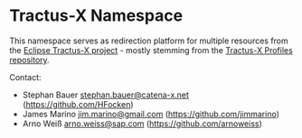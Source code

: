 # Tractus-X Namespace

This namespace serves as redirection platform for multiple resources from the [Eclipse Tractus-X project](https://eclipse-tractusx.github.io/) - mostly stemming from the 
[Tractus-X Profiles repository](https://github.com/eclipse-tractusx/tractusx-profiles).

Contact: 

- Stephan Bauer <stephan.bauer@catena-x.net> (https://github.com/HFocken)
- James Marino <jim.marino@gmail.com> (https://github.com/jimmarino)
- Arno Weiß <arno.weiss@sap.com> (https://github.com/arnoweiss)
